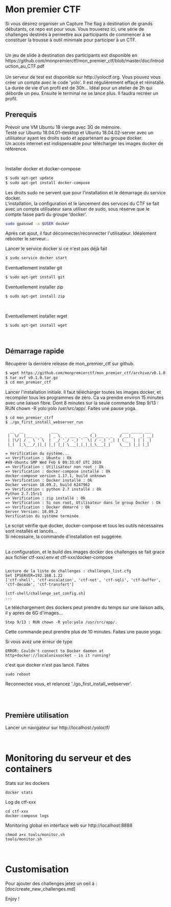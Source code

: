 # Mon premier CTF



Si vous désirez organiser un Capture The flag à destination de grands débutants, ce repo est pour vous.
Vous trouverez ici, une série de challenges destinés à permettre aux participants de commencer à se constituer la trousse à outil minimale pour participer à un CTF.

</br>
Un jeu de slide à destination des participants est disponible en https://github.com/monpremierctf/mon_premier_ctf/blob/master/doc/Introduction_au_CTF.pdf
</br>

</br>
Un serveur de test est disponible sur http://yoloctf.org. Vous pouvez vous créer un compte avec le code 'yolo'. Il est régulièrement effaçé et réinstallé. La durée de vie d'un profil est de 30h... Idéal pour un atelier de 2h qui déborde un peu. Ensuite le terminal ne se lance plus. Il faudra recréer un profil.
</br>

## Prerequis

Prévoir une VM Ubuntu 18 vierge avec 3G de mémoire.</br>
Testé sur Ubuntu 18.04.01-desktop et Ubuntu 18.04.02-server avec un utilisateur ayant les droits sudo et appartenant au groupe docker.</br>
Un accès internet est indispensable pour télécharger les images docker de référence.</br>

</br>

Installer docker et docker-compose
```bash
$ sudo apt-get update
$ sudo apt-get install docker-compose
```

Les droits sudo ne servent que pour l'installation et le démarrage du service docker.</br>
L'installation, la configuration et le lancement des services du CTF se fait avec un compte utilisateur sans utiliser de sudo, sous réserve que le compte fasse parti du groupe 'docker'.  </br>

```bash
sudo gpasswd -a $USER docker
```
Après cet ajout, il faut déconnecter/reconnecter l'utilisateur. Idéalement rebooter le serveur...</br>

Lancer le service docker si ce n'est pas déjà fait
```bash
$ sudo service docker start
```

Eventuellement installer git
```bash
$ sudo apt-get install git
```

Eventuellement installer zip
```bash
$ sudo apt-get install zip
```
</br>

Eventuellement installer wget
```bash
$ sudo apt-get install wget
```
</br>

## Démarrage rapide 


Récupérer la dernière release de mon_premier_ctf sur github.
```bash
$ wget https://github.com/monpremierctf/mon_premier_ctf/archive/v0.1.0.tar.gz
$ tar xvf v0.1.0.tar.gz
$ cd mon_premier_ctf
```

Lancer l'installation initiale. Il faut télécharger toutes les images docker, et recompiler tous les programmes de zéro.
Ca va prendre environ 15 minutes avec une liaison fibre. Dont 8 minutes sur la seule commande Step 9/13 : RUN chown -R yolo:yolo /usr/src/app/. Faites une pause yoga. 
```
$ cd mon_premier_ctrf
$ ./go_first_install_webserver_run 

  __  __            ___               _            ___ _____ ___ 
 |  \/  |___ _ _   | _ \_ _ ___ _ __ (_)___ _ _   / __|_   _| __|
 | |\/| / _ \ ' \  |  _/ '_/ -_) '  \| / -_) '_| | (__  | | | _| 
 |_|  |_\___/_||_| |_| |_| \___|_|_|_|_\___|_|    \___| |_| |_| 

= Verification du système...
=> Verification : Ubuntu : Ok
#49-Ubuntu SMP Wed Feb 6 09:33:07 UTC 2019
=> Verification : Utilisateur non root : Ok
=> Verification : docker-compose installé : Ok
docker-compose version 1.17.1, build unknown
=> Verification : Docker installé : Ok
Docker version 18.09.2, build 6247962
=> Verification : python 2.7 installé : Ok
Python 2.7.15rc1
=> Verification : zip installé : Ok
=> Verification : Si non root, Utilisateur dans le group Docker : Ok
=> Verification : Docker démarré : Ok
Server Version: 18.09.2
Verification du système terminée
```
Le script vérifie que docker, docker-compose et tous les outils nécessaires sont installés et lancés...</br>
Si nécessaire, la commande d'installation est suggérée.</br></br>

La configuration, et le build des images docker des challenges se fait grace aux fichier ctf-xxx/.env et ctf-xxx/docker-compose
```

Lecture de la liste de challenges : challenges_list.cfg
Set IPSERVER=192.168.1.22
['ctf-shell', 'ctf-escalation', 'ctf-net', 'ctf-sqli', 'ctf-buffer', 'ctf-decode', 'ctf-transfert']

[ctf-shell/challenge_set_config.sh]
...
```
Le téléchargement des dockers peut prendre du temps sur une liaison adls, il y apres de 6G d'images...
````
Step 9/13 : RUN chown -R yolo:yolo /usr/src/app/. 
````
Cette commande peut prendre plus de 10 minutes.
Faites une pause yoga. 

Si vous avez une erreur de type
```
ERROR: Couldn't connect to Docker daemon at http+docker://localunixsocket - is it running?
```
c'est que docker n'est pas lancé. Faites
````
sudo reboot
````
Reconnectez vous, et relancez './go_first_install_webserver'.

</br>
</br>


## Première utilisation 

Lancer un navigateur sur http://localhost:/yoloctf/



</br>

# Monitoring du serveur et des containers

Stats sur les dockers
````
docker stats
````

Log de ctf-xxx
```
cd ctf-xxx
docker-compose logs
````

Monitoring global en interface web sur http://localhost:8888
````
chmod a+x tools/monitor.sh
tools/monitor.sh
````

</br>

# Customisation

Pour ajouter des challenges jetez un oeil à : [doc/create_new_challenges.md]





Enjoy !
